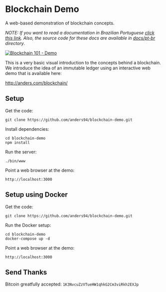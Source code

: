 # Blockchain Demo
A web-based demonstration of blockchain concepts.

_NOTE: If you want to read a documentation in Brazilian Portuguese [click this link](https://blockchain4devs.github.io/blockchain-demo/docs/pt-br/).
Also, the source code for these docs are available in [docs/pt-br](docs/pt-br) directory_.

[![Blockchain 101 - Demo](https://img.youtube.com/vi/_160oMzblY8/0.jpg)](https://www.youtube.com/watch?v=_160oMzblY8)

This is a very basic visual introduction to the concepts behind a blockchain. We introduce 
the idea of an immutable ledger using an interactive web demo that is available here:

http://anders.com/blockchain/

## Setup
Get the code:

```
git clone https://github.com/anders94/blockchain-demo.git
```

Install dependencies:

```
cd blockchain-demo
npm install
```
Run the server:

```
./bin/www
```

Point a web browser at the demo:

```
http://localhost:3000
```

## Setup using Docker

Get the code:

```
git clone https://github.com/anders94/blockchain-demo.git
```

Run the Docker setup:

```
cd blockchain-demo
docker-compose up -d
```

Point a web browser at the demo:

```
http://localhost:3000
```

## Send Thanks
Bitcoin greatfully accepted: `1K3NvcuZzVTueHW1qhkG2Cm3viRkh2EXJp`
